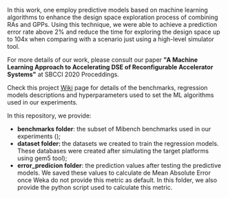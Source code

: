 In this work, one employ predictive models based on machine learning algorithms to enhance the design space exploration process of combining RAs and GPPs. Using this technique, we were able to achieve a prediction error rate above 2% and reduce the time for exploring the design space up to 104x when comparing with a scenario just using a high-level simulator tool.

For more details of our work, please consult our paper <b>"A Machine Learning Approach to Accelerating DSE of Reconfigurable Accelerator Systems"</b> at SBCCI 2020 Proceddings.

Check this project <a href="https://github.com/albalopes/sbcci2020/wiki/">Wiki</a> page for details of the benchmarks, regression models descriptions and hyperparameters used to set the ML algorithms used in our experiments.

In this repository, we provide:
<ul>
  <li> <b>benchmarks folder</b>: the subset of Mibench benchmarks used in our experiments (); </li>
  <li> <b>dataset folder: </b>the datasets we created to train the regression models. These databases were created after simulating the target platforms using gem5 tool);   
  <li> <b>error_predicion folder</b>: the prediction values after testing the predictive models. We saved these values to calculate de Mean Absolute Error once Weka do not provide this metric as default. In this folder, we also provide the python script used to calculate this metric.
</ul>

